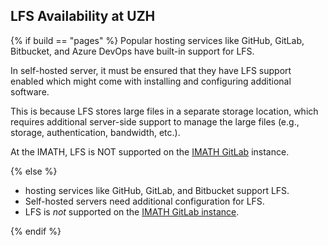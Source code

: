 ## <i class="fab fa-git"></i> LFS Availability at UZH

{% if build == "pages" %}
Popular <i class="fab fa-git"></i> hosting services like GitHub, GitLab, Bitbucket, and Azure DevOps have built-in support for <i class="fab fa-git"></i> LFS.

In self-hosted <i class="fab fa-git"></i> server, it must be ensured that they have <i class="fab fa-git"></i> LFS support enabled which might come with installing and configuring additional software.

This is because <i class="fab fa-git"></i> LFS stores large files in a separate storage location, which requires additional server-side support to manage the large files (e.g., storage, authentication, bandwidth, etc.).

At the IMATH, <i class="fab fa-git"></i> LFS is NOT supported on the [IMATH GitLab](https://gitlab.imath.uzh.ch) instance.

<!-- At the University of Zurich (UZH), <i class="fab fa-git"></i> LFS is supported on the [UZH GitLab](https://gitlab.uzh.ch) instance. -->

{% else %}

- <i class="fab fa-git"></i> hosting services like GitHub, GitLab, and Bitbucket support <i class="fab fa-git"></i> LFS.
- Self-hosted <i class="fab fa-git"></i> servers need additional configuration for <i class="fab fa-git"></i> LFS.
- <i class="fab fa-git"></i> LFS is _not_ supported on the [IMATH GitLab instance](https://git.math.uzh.ch/).

{% endif %}